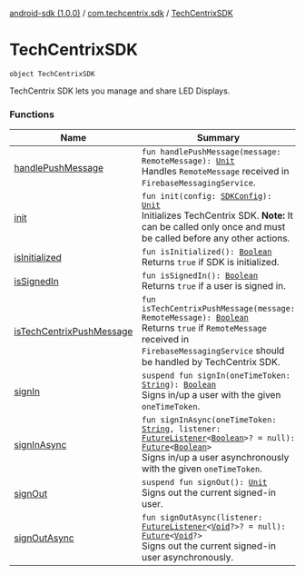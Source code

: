 [android-sdk (1.0.0)](../../index.md) / [com.techcentrix.sdk](../index.md) / [TechCentrixSDK](./index.md)

# TechCentrixSDK

`object TechCentrixSDK`

TechCentrix SDK lets you manage and share LED Displays.

### Functions

| Name | Summary |
|---|---|
| [handlePushMessage](handle-push-message.md) | `fun handlePushMessage(message: RemoteMessage): `[`Unit`](https://kotlinlang.org/api/latest/jvm/stdlib/kotlin/-unit/index.html)<br>Handles `RemoteMessage` received in `FirebaseMessagingService`. |
| [init](init.md) | `fun init(config: `[`SDKConfig`](../-s-d-k-config/index.md)`): `[`Unit`](https://kotlinlang.org/api/latest/jvm/stdlib/kotlin/-unit/index.html)<br>Initializes TechCentrix SDK. **Note:** It can be called only once and must be called before any other actions. |
| [isInitialized](is-initialized.md) | `fun isInitialized(): `[`Boolean`](https://kotlinlang.org/api/latest/jvm/stdlib/kotlin/-boolean/index.html)<br>Returns `true` if SDK is initialized. |
| [isSignedIn](is-signed-in.md) | `fun isSignedIn(): `[`Boolean`](https://kotlinlang.org/api/latest/jvm/stdlib/kotlin/-boolean/index.html)<br>Returns `true` if a user is signed in. |
| [isTechCentrixPushMessage](is-tech-centrix-push-message.md) | `fun isTechCentrixPushMessage(message: RemoteMessage): `[`Boolean`](https://kotlinlang.org/api/latest/jvm/stdlib/kotlin/-boolean/index.html)<br>Returns `true` if `RemoteMessage` received in `FirebaseMessagingService` should be handled by TechCentrix SDK. |
| [signIn](sign-in.md) | `suspend fun signIn(oneTimeToken: `[`String`](https://kotlinlang.org/api/latest/jvm/stdlib/kotlin/-string/index.html)`): `[`Boolean`](https://kotlinlang.org/api/latest/jvm/stdlib/kotlin/-boolean/index.html)<br>Signs in/up a user with the given `oneTimeToken`. |
| [signInAsync](sign-in-async.md) | `fun signInAsync(oneTimeToken: `[`String`](https://kotlinlang.org/api/latest/jvm/stdlib/kotlin/-string/index.html)`, listener: `[`FutureListener`](../../com.techcentrix.sdk.util/-future-listener/index.md)`<`[`Boolean`](https://kotlinlang.org/api/latest/jvm/stdlib/kotlin/-boolean/index.html)`>? = null): `[`Future`](https://developer.android.com/reference/java/util/concurrent/Future.html)`<`[`Boolean`](https://kotlinlang.org/api/latest/jvm/stdlib/kotlin/-boolean/index.html)`>`<br>Signs in/up a user asynchronously with the given `oneTimeToken`. |
| [signOut](sign-out.md) | `suspend fun signOut(): `[`Unit`](https://kotlinlang.org/api/latest/jvm/stdlib/kotlin/-unit/index.html)<br>Signs out the current signed-in user. |
| [signOutAsync](sign-out-async.md) | `fun signOutAsync(listener: `[`FutureListener`](../../com.techcentrix.sdk.util/-future-listener/index.md)`<`[`Void`](https://developer.android.com/reference/java/lang/Void.html)`?>? = null): `[`Future`](https://developer.android.com/reference/java/util/concurrent/Future.html)`<`[`Void`](https://developer.android.com/reference/java/lang/Void.html)`?>`<br>Signs out the current signed-in user asynchronously. |
